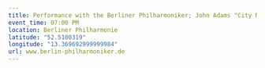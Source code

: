 ```yaml
---
title: Performance with the Berliner Philharmoniker; John Adams "City Noir"
event_time: 07:00 PM
location: Berliner Philharmonie
latitude: "52.5100319"
longitude: "13.369692999999984"
url: www.berlin-philharmoniker.de
---
```

